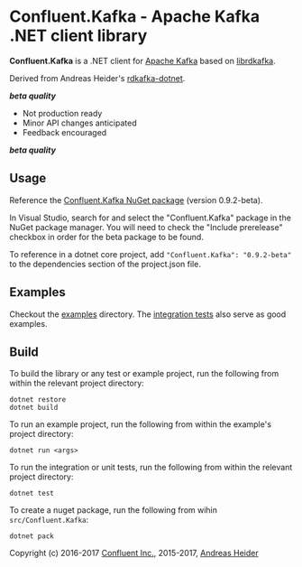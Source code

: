 Confluent.Kafka - Apache Kafka .NET client library
==================================================

**Confluent.Kafka** is a .NET client for [Apache Kafka](http://kafka.apache.org/) based on
[librdkafka](https://github.com/edenhill/librdkafka).

Derived from Andreas Heider's [rdkafka-dotnet](https://github.com/ah-/rdkafka-dotnet).

*****beta quality*****

- Not production ready
- Minor API changes anticipated
- Feedback encouraged

*****beta quality*****

## Usage

Reference the [Confluent.Kafka NuGet package](https://www.nuget.org/packages/Confluent.Kafka/) (version 0.9.2-beta).

In Visual Studio, search for and select the "Confluent.Kafka" package in the NuGet package manager. You will need to check the
"Include prerelease" checkbox in order for the beta package to be found.

To reference in a dotnet core project, add `"Confluent.Kafka": "0.9.2-beta"` to the dependencies section of the project.json file.

## Examples

Checkout the [examples](examples) directory. The [integration tests](test/Confluent.Kafka.IntegrationTests/Tests) also serve as good examples.


## Build

To build the library or any test or example project, run the following from within the relevant project directory:

```
dotnet restore
dotnet build
```

To run an example project, run the following from within the example's project directory:

```
dotnet run <args>
```

To run the integration or unit tests, run the following from within the relevant project directory:

```
dotnet test
```

To create a nuget package, run the following from wihin `src/Confluent.Kafka`:

```
dotnet pack
```


Copyright (c) 2016-2017 [Confluent Inc.](https://www.confluent.io), 2015-2017, [Andreas Heider](mailto:andreas@heider.io)
